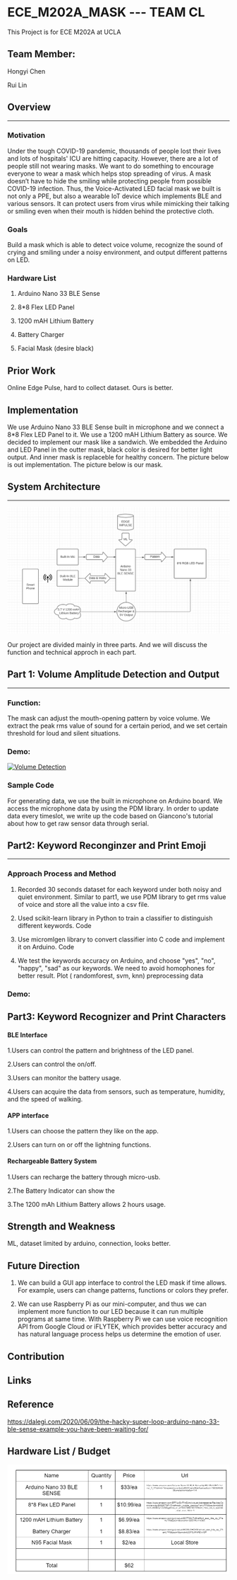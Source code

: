 # ECE_M202A_MASK --- TEAM CL

This Project is for ECE M202A at UCLA

## Team Member:
Hongyi Chen

Rui Lin

## Overview
---
### Motivation
Under the tough COVID-19 pandemic, thousands of people lost their lives and lots of hospitals' ICU are hitting capacity. However, there are a lot of people still not wearing masks. We want to do something to encourage everyone to wear a mask which helps stop spreading of virus. A mask doesn’t have to hide the smiling while protecting people from possible COVID-19 infection. Thus, the Voice-Activated LED facial mask we built is not only a PPE, but also a wearable IoT device which implements BLE and various sensors. It can protect users from virus while mimicking their talking or smiling even when their mouth is hidden behind the protective cloth. 


### Goals

Build a mask which is able to detect voice volume, recognize the sound of crying and smiling under a noisy environment, and output different patterns on LED.  

### Hardware List
1. Arduino Nano 33 BLE Sense

2. 8*8 Flex LED Panel

3. 1200 mAH Lithium Battery

4. Battery Charger

5. Facial Mask (desire black)

## Prior Work
Online Edge Pulse, hard to collect dataset. Ours is better.

## Implementation
We use Arduino Nano 33 BLE Sense built in microphone and we connect a 8*8 Flex LED Panel to it. We use a 1200 mAH Lithium Battery as source. We decided to implement our mask like a sandwich. We embedded the Arduino and LED Panel in the outter mask, black color is desired for better light output. And inner mask is replaceble for healthy concern. The picture below is out implementation. The picture below is our mask.
## System Architecture
---
![flowchart](images/pipeline.png)

Our project are divided mainly in three parts. And we will discuss the function and technical approch in each part.
## Part 1: Volume Amplitude Detection and Output  
---
### Function:
The mask can adjust the mouth-opening pattern by voice volume. We extract the peak rms value of sound for a certain period, and we set certain threshold for loud and silent situations. 

### Demo:
[![Volume Detection](http://img.youtube.com/vi/https://youtu.be/ARSoRdHVBX4/0.jpg)](http://www.youtube.com/watch?v=https://youtu.be/ARSoRdHVBX4 "Video Title")

### Sample Code
For generating data, we use the built in microphone on Arduino board. We access the microphone data by using the PDM library. In order to update data every timeslot, we write up the code based on Giancono's tutorial about how to get raw sensor data through serial.
## Part2: Keyword Reconginzer and Print Emoji
---
### Approach Process and Method
1. Recorded 30 seconds dataset for each keyword under both noisy and quiet environment. Similar to part1, we use PDM library to get rms value of voice and store all the value into a csv file. 

2. Used scikit-learn library in Python to train a classifier to distinguish different keywords. 
  Code
3. Use micromlgen library to convert classifier into C code and implement it on Arduino. 
Code
4. We test the keywords accuracy on Arduino, and choose "yes", "no", "happy", "sad" as our keywords. We need to avoid homophones for better result.
Plot ( randomforest, svm, knn) preprocessing data
### Demo:



## Part3: Keyword Recognizer and Print Characters
#### BLE Interface
1.Users can control the pattern and brightness of the LED panel. 

2.Users can control the on/off.

3.Users can monitor the battery usage.

4.Users can acquire the data from sensors, such as temperature, humidity, and the speed of walking.

#### APP interface
1.Users can choose the pattern they like on the app.

2.Users can turn on or off the lightning functions.

#### Rechargeable Battery System
1.Users can recharge the battery through micro-usb.

2.The Battery Indicator can show the 

3.The 1200 mAh Lithium Battery allows 2 hours usage.


## Strength and Weakness

ML, dataset limited by arduino, connection, looks better.

## Future Direction
1. We can build a GUI app interface to control the LED mask if time allows. For example, users can change patterns, functions or colors they prefer. 

2. We can use Raspberry Pi as our mini-computer, and thus we can implement more function to our LED because it can run multiple programs at same time. With Raspberry Pi we can use voice recognition API from Google Cloud or iFLYTEK, which provides better accuracy and has natural language process helps us determine the emotion of user.


## Contribution


## Links

## Reference

https://dalegi.com/2020/06/09/the-hacky-super-loop-arduino-nano-33-ble-sense-example-you-have-been-waiting-for/











## Hardware List / Budget
![budget](images/budget.png)











